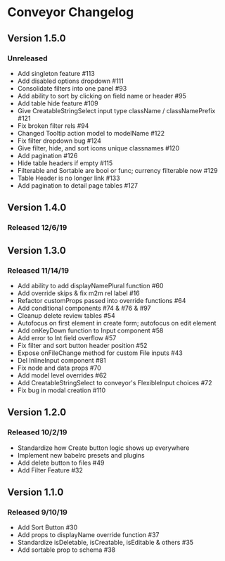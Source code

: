 # Conveyor Changelog

## Version 1.5.0

### Unreleased

-   Add singleton feature #113
-   Add disabled options dropdown #111
-   Consolidate filters into one panel #93
-   Add ability to sort by clicking on field name or header #95
-   Add table hide feature #109
-   Give CreatableStringSelect input type className / classNamePrefix #121
-   Fix broken filter rels #94
-   Changed Tooltip action model to modelName #122
-   Fix filter dropdown bug #124
-   Give filter, hide, and sort icons unique classnames #120
-   Add pagination #126
-   Hide table headers if empty #115
-   Filterable and Sortable are bool or func; currency filterable now #129
-   Table Header is no longer link #133
-   Add pagination to detail page tables #127

## Version 1.4.0

### Released 12/6/19

## Version 1.3.0

### Released 11/14/19
-   Add ability to add displayNamePlural function #60
-   Add override skips & fix m2m rel label #16
-   Refactor customProps passed into override functions #64
-   Add conditional components #74 & #76 & #97
-   Cleanup delete review tables #54
-   Autofocus on first element in create form; autofocus on edit element
-   Add onKeyDown function to Input component #58
-   Add error to Int field overflow #57
-   Fix filter and sort button header position #52
-   Expose onFileChange method for custom File inputs #43
-   Del InlineInput component #81
-   Fix node and data props #70
-   Add model level overrides #62
-   Add CreatableStringSelect to conveyor's FlexibleInput choices #72
-   Fix bug in modal creation #110

## Version 1.2.0

### Released 10/2/19
-   Standardize how Create button logic shows up everywhere
-   Implement new babelrc presets and plugins
-   Add delete button to files #49
-   Add Filter Feature #32



## Version 1.1.0

### Released 9/10/19
-   Add Sort Button #30
-   Add props to displayName override function #37
-   Standardize isDeletable, isCreatable, isEditable & others #35
-   Add sortable prop to schema #38

